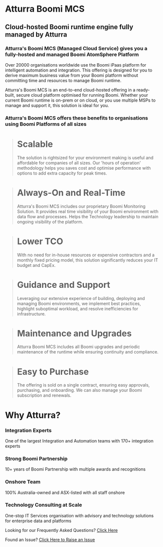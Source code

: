 # Atturra Boomi MCS

## Cloud-hosted Boomi runtime engine fully managed by Atturra
### Atturra's Boomi MCS (Managed Cloud Service) gives you a fully-hosted and managed Boomi AtomSphere Platform

Over 20000 organisations worldwide use the Boomi iPaas platform for intelligent automation and integration. This offering is designed for you to derive maximum business value from your Boomi platform without committing time and resources to manage Boomi runtime.

Atturra's Boomi MCS is an end-to-end cloud-hosted offering in a ready-built, secure cloud platform optimised for running Boomi. Whether your current Boomi runtime is on-prem or on cloud, or you use multiple MSPs to manage and support it, this solution is ideal for you.

### Atturra's Boomi MCS offers these benefits to organisations using Boomi Platforms of all sizes

> # Scalable
> The solution is rightsized for your environment making is useful and affordable for companies of all sizes. Our 'hours of operation' methodology helps you saves cost and optimise performance with options to add extra capacity for peak times.

> # Always-On and Real-Time
> Atturra's Boomi MCS includes our proprietary Boomi Monitoring Solution. It provides real time visibility of your Boomi environment with data flow and processes. Helps the Technology leadership to maintain ongoing visibility of the platform.

> # Lower TCO
> With no need for in-house resources or expensive contractors and a monthly fixed pricing model, this solution significantly reduces your IT budget and CapEx.

> # Guidance and Support
> Leveraging our extensive experience of building, deploying and managing Boomi environments, we implement best practices, highlight suboptimal workload, and resolve inefficiencies for infrastructure.

> # Maintenance and Upgrades
> Atturra Boomi MCS includes all Boomi upgrades and periodic maintenance of the runtime while ensuring continuity and compliance.

> # Easy to Purchase
> The offering is sold on a single contract, ensuring easy approvals, purchasing, and onboarding. We can also manage your Boomi subscription and renewals.

# Why Atturra?
### Integration Experts
One of the largest Integration and Automation teams with 170+ integration experts

### Strong Boomi Partnership
10+ years of Boomi Partnership with multiple awards and recognitions

### Onshore Team
100% Australia-owned and ASX-listed with all staff onshore

### Technology Consulting at Scale
One-stop IT Services organisation with advisory and technology solutions for enterprise data and platforms

Looking for our Frequently Asked Questions? [Click Here](https://github.com/atturra-mcs/atturra-mcs-knowledgebase/wiki/Atturra-MCS-%E2%80%90-Frequently-Asked-Questions)

Found an Issue? [Click Here to Raise an Issue](https://github.com/atturra-mcs/atturra-mcs-knowledgebase/issues)
